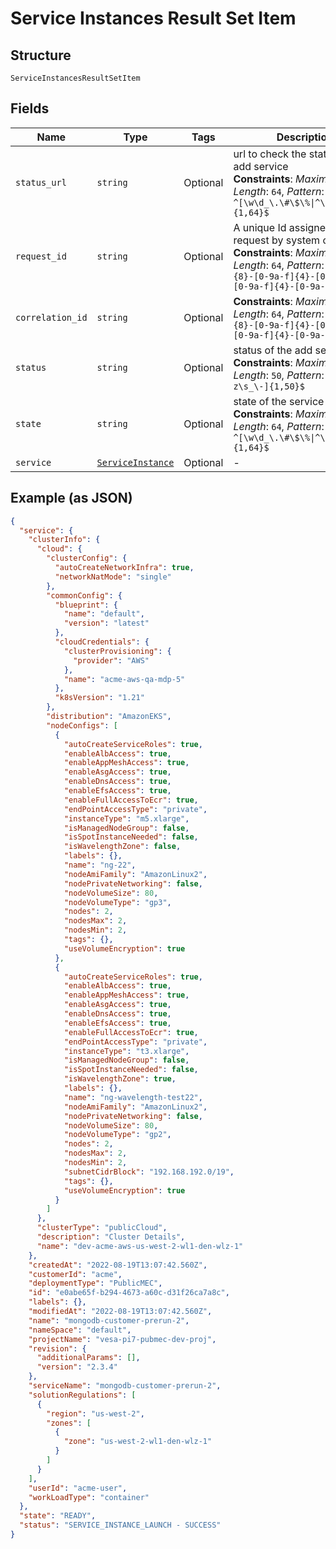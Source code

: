 
# Service Instances Result Set Item

## Structure

`ServiceInstancesResultSetItem`

## Fields

| Name | Type | Tags | Description |
|  --- | --- | --- | --- |
| `status_url` | `string` | Optional | url to check the status of the add service<br>**Constraints**: *Maximum Length*: `64`, *Pattern*: `^[\w\d_\.\#\$\%\|^\&\*\@\!\-]{1,64}$` |
| `request_id` | `string` | Optional | A unique Id assigned to the request by system calling API<br>**Constraints**: *Maximum Length*: `64`, *Pattern*: `^[0-9a-f]{8}-[0-9a-f]{4}-[0-9a-f]{4}-[0-9a-f]{4}-[0-9a-f]{12}$` |
| `correlation_id` | `string` | Optional | **Constraints**: *Maximum Length*: `64`, *Pattern*: `^[0-9a-f]{8}-[0-9a-f]{4}-[0-9a-f]{4}-[0-9a-f]{4}-[0-9a-f]{12}$` |
| `status` | `string` | Optional | status of the add service<br>**Constraints**: *Maximum Length*: `50`, *Pattern*: `^[A-Za-z\s_\-]{1,50}$` |
| `state` | `string` | Optional | state of the service Instance<br>**Constraints**: *Maximum Length*: `64`, *Pattern*: `^[\w\d_\.\#\$\%\|^\&\*\@\!\-]{1,64}$` |
| `service` | [`ServiceInstance`](../../doc/models/service-instance.md) | Optional | - |

## Example (as JSON)

```json
{
  "service": {
    "clusterInfo": {
      "cloud": {
        "clusterConfig": {
          "autoCreateNetworkInfra": true,
          "networkNatMode": "single"
        },
        "commonConfig": {
          "blueprint": {
            "name": "default",
            "version": "latest"
          },
          "cloudCredentials": {
            "clusterProvisioning": {
              "provider": "AWS"
            },
            "name": "acme-aws-qa-mdp-5"
          },
          "k8sVersion": "1.21"
        },
        "distribution": "AmazonEKS",
        "nodeConfigs": [
          {
            "autoCreateServiceRoles": true,
            "enableAlbAccess": true,
            "enableAppMeshAccess": true,
            "enableAsgAccess": true,
            "enableDnsAccess": true,
            "enableEfsAccess": true,
            "enableFullAccessToEcr": true,
            "endPointAccessType": "private",
            "instanceType": "m5.xlarge",
            "isManagedNodeGroup": false,
            "isSpotInstanceNeeded": false,
            "isWavelengthZone": false,
            "labels": {},
            "name": "ng-22",
            "nodeAmiFamily": "AmazonLinux2",
            "nodePrivateNetworking": false,
            "nodeVolumeSize": 80,
            "nodeVolumeType": "gp3",
            "nodes": 2,
            "nodesMax": 2,
            "nodesMin": 2,
            "tags": {},
            "useVolumeEncryption": true
          },
          {
            "autoCreateServiceRoles": true,
            "enableAlbAccess": true,
            "enableAppMeshAccess": true,
            "enableAsgAccess": true,
            "enableDnsAccess": true,
            "enableEfsAccess": true,
            "enableFullAccessToEcr": true,
            "endPointAccessType": "private",
            "instanceType": "t3.xlarge",
            "isManagedNodeGroup": false,
            "isSpotInstanceNeeded": false,
            "isWavelengthZone": true,
            "labels": {},
            "name": "ng-wavelength-test22",
            "nodeAmiFamily": "AmazonLinux2",
            "nodePrivateNetworking": false,
            "nodeVolumeSize": 80,
            "nodeVolumeType": "gp2",
            "nodes": 2,
            "nodesMax": 2,
            "nodesMin": 2,
            "subnetCidrBlock": "192.168.192.0/19",
            "tags": {},
            "useVolumeEncryption": true
          }
        ]
      },
      "clusterType": "publicCloud",
      "description": "Cluster Details",
      "name": "dev-acme-aws-us-west-2-wl1-den-wlz-1"
    },
    "createdAt": "2022-08-19T13:07:42.560Z",
    "customerId": "acme",
    "deploymentType": "PublicMEC",
    "id": "e0abe65f-b294-4673-a60c-d31f26ca7a8c",
    "labels": {},
    "modifiedAt": "2022-08-19T13:07:42.560Z",
    "name": "mongodb-customer-prerun-2",
    "nameSpace": "default",
    "projectName": "vesa-pi7-pubmec-dev-proj",
    "revision": {
      "additionalParams": [],
      "version": "2.3.4"
    },
    "serviceName": "mongodb-customer-prerun-2",
    "solutionRegulations": [
      {
        "region": "us-west-2",
        "zones": [
          {
            "zone": "us-west-2-wl1-den-wlz-1"
          }
        ]
      }
    ],
    "userId": "acme-user",
    "workLoadType": "container"
  },
  "state": "READY",
  "status": "SERVICE_INSTANCE_LAUNCH - SUCCESS"
}
```

